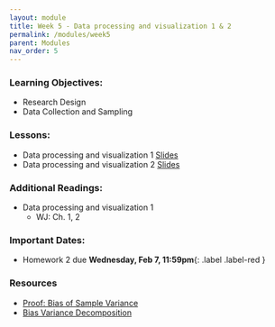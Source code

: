 ```yaml
---
layout: module
title: Week 5 - Data processing and visualization 1 & 2
permalink: /modules/week5
parent: Modules
nav_order: 5
---
```


### Learning Objectives:
* Research Design
* Data Collection and Sampling


### Lessons:
*  Data processing and visualization 1 [Slides](https://xinchenyu.github.io/csc380-spring24/Slides/24s380_data1.pdf)
*  Data processing and visualization 2 [Slides]()


### Additional Readings:
* Data processing and visualization 1 
    * WJ: Ch. 1, 2

### Important Dates:
* Homework 2 due **Wednesday, Feb 7, 11:59pm**{: .label .label-red }


### Resources
* [Proof: Bias of Sample Variance](https://proofwiki.org/wiki/Bias_of_Sample_Variance)
* [Bias Variance Decomposition](https://towardsdatascience.com/the-bias-variance-tradeoff-8818f41e39e9)